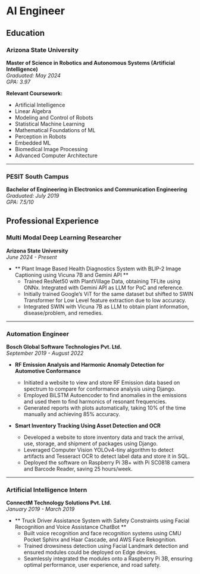 # AI Engineer

## Education

### Arizona State University
**Master of Science in Robotics and Autonomous Systems (Artificial Intelligence)**  
*Graduated: May 2024*  
*GPA: 3.97*

**Relevant Coursework:**
- Artificial Intelligence
- Linear Algebra
- Modeling and Control of Robots
- Statistical Machine Learning
- Mathematical Foundations of ML
- Perception in Robots
- Embedded ML
- Biomedical Image Processing
- Advanced Computer Architecture

---

### PESIT South Campus
**Bachelor of Engineering in Electronics and Communication Engineering**  
*Graduated: July 2019*  
*GPA: 7.5/10*

## Professional Experience

### Multi Modal Deep Learning Researcher
**Arizona State University**  
*June 2024 - Present*

- ** Plant Image Based Health Diagnostics System with BLIP-2 Image Captioning using Vicuna 7B and Gemini API **
  - Trained ResNet50 with PlantVillage Data, obtaining TFLite using ONNx. Integrated with Gemini API as LLM for PoC and reference.
  - Initially trained Google’s ViT for the same dataset but shifted to SWIN Transformer for Low Level feature extraction due to low accuracy.
  - Integrated SWIN with Vicuna 7B as LLM to obtain plant information, disease/problem, and remedies.

---

### Automation Engineer
**Bosch Global Software Technologies Pvt. Ltd.**  
*September 2019 - August 2022*

- **RF Emission Analysis and Harmonic Anomaly Detection for Automotive Conformance**
  - Initiated a website to view and store RF Emission data based on spectrum to compare for conformance analysis using Django.
  - Employed BiLSTM Autoencoder to find anomalies in the emissions and used them to find harmonics of resonant frequencies.
  - Generated reports with plots automatically, taking 10% of the time manually and achieving 85% accuracy.

- **Smart Inventory Tracking Using Asset Detection and OCR**
  - Developed a website to store inventory data and track the arrival, use, storage, and shipment of packages using Django.
  - Leveraged Computer Vision YOLOv4-tiny algorithm to detect artifacts and Tesseract OCR to detect label data and store it in SQL.
  - Deployed the software on Raspberry Pi 3B+ with Pi SC0818 camera and Barcode Reader, saving 25 hours/week.

---

### Artificial Intelligence Intern
**ConnectM Technology Solutions Pvt. Ltd.**  
*January 2019 - March 2019*

- ** Truck Driver Assistance System with Safety Constraints using Facial Recognition and Voice Assistance ChatBot **
  - Built voice recognition and face recognition systems using CMU Pocket Sphinx and Haar Cascade, and AWS Face Rekognition.
  - Trained drowsiness detection using Facial Landmark detection and ensured modules could be deployed on Edge devices.
  - Seamlessly integrated the modules onto a Raspberry Pi 3B, ensuring optimal performance, user experience, and road safety.
